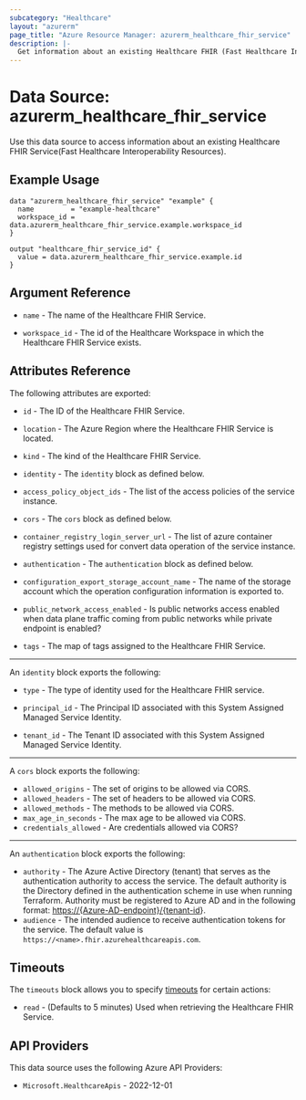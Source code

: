 ```yaml
---
subcategory: "Healthcare"
layout: "azurerm"
page_title: "Azure Resource Manager: azurerm_healthcare_fhir_service"
description: |-
  Get information about an existing Healthcare FHIR (Fast Healthcare Interoperability Resources) Service.
---
```


# Data Source: azurerm_healthcare_fhir_service

Use this data source to access information about an existing Healthcare FHIR Service(Fast Healthcare Interoperability Resources).

## Example Usage

```hcl
data "azurerm_healthcare_fhir_service" "example" {
  name         = "example-healthcare"
  workspace_id = data.azurerm_healthcare_fhir_service.example.workspace_id
}

output "healthcare_fhir_service_id" {
  value = data.azurerm_healthcare_fhir_service.example.id
}
```

## Argument Reference

* `name` - The name of the Healthcare FHIR Service.

* `workspace_id` - The id of the Healthcare Workspace in which the Healthcare FHIR Service exists.

## Attributes Reference

The following attributes are exported:

* `id` - The ID of the Healthcare FHIR Service.

* `location` - The Azure Region where the Healthcare FHIR Service is located.

* `kind` - The kind of the Healthcare FHIR Service.

* `identity` - The `identity` block as defined below.

* `access_policy_object_ids` - The list of the access policies of the service instance.

* `cors` - The `cors` block as defined below.

* `container_registry_login_server_url` - The list of azure container registry settings used for convert data operation of the service instance.

* `authentication` - The `authentication` block as defined below.

* `configuration_export_storage_account_name` - The name of the storage account which the operation configuration information is exported to.

* `public_network_access_enabled` - Is public networks access enabled when data plane traffic coming from public networks while private endpoint is enabled?

* `tags` - The map of tags assigned to the Healthcare FHIR Service.

---
An `identity` block exports the following:

* `type` - The type of identity used for the Healthcare FHIR service.

* `principal_id` - The Principal ID associated with this System Assigned Managed Service Identity.

* `tenant_id` - The Tenant ID associated with this System Assigned Managed Service Identity.

---
A `cors` block exports the following:

* `allowed_origins` - The set of origins to be allowed via CORS.
* `allowed_headers` - The set of headers to be allowed via CORS.
* `allowed_methods` - The methods to be allowed via CORS.
* `max_age_in_seconds` - The max age to be allowed via CORS.
* `credentials_allowed` - Are credentials allowed via CORS?

---
An `authentication` block exports the following:

* `authority` - The Azure Active Directory (tenant) that serves as the authentication authority to access the service. The default authority is the Directory defined in the authentication scheme in use when running Terraform.
  Authority must be registered to Azure AD and in the following format: <https://{Azure-AD-endpoint}/{tenant-id>}.
* `audience` - The intended audience to receive authentication tokens for the service. The default value is `https://<name>.fhir.azurehealthcareapis.com`.

## Timeouts

The `timeouts` block allows you to specify [timeouts](https://developer.hashicorp.com/terraform/language/resources/configure#define-operation-timeouts) for certain actions:

* `read` - (Defaults to 5 minutes) Used when retrieving the Healthcare FHIR Service.

## API Providers
<!-- This section is generated, changes will be overwritten -->
This data source uses the following Azure API Providers:

* `Microsoft.HealthcareApis` - 2022-12-01
